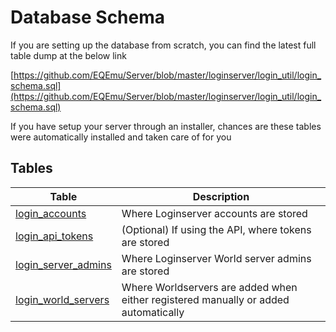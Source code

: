 # Database Schema

If you are setting up the database from scratch, you can find the latest full table dump at the below link

[https://github.com/EQEmu/Server/blob/master/loginserver/login_util/login_schema.sql](https://github.com/EQEmu/Server/blob/master/loginserver/login_util/login_schema.sql)

If you have setup your server through an installer, chances are these tables were automatically installed and taken care of for you

## Tables


| Table  | Description  |
|---|---|
| [login_accounts](../../../schema/loginserver/login_accounts/) | Where Loginserver accounts are stored |
| [login_api_tokens](../../../schema/loginserver/login_api_tokens/)| (Optional) If using the API, where tokens are stored |
| [login_server_admins](../../../schema/loginserver/login_server_admins/)| Where Loginserver World server admins are stored |
| [login_world_servers](../../../schema/loginserver/login_world_servers/)| Where Worldservers are added when either registered manually or added automatically |
